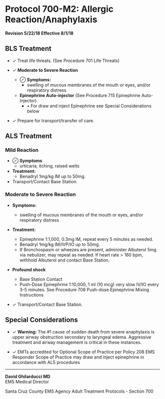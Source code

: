 # Protocol 700-M2: Allergic Reaction/Anaphylaxis

**Revision 5/22/18 Effective 8/1/18**

## BLS Treatment

- ✓ Treat life threats. (See Procedure 701 Life Threats)

- ✓ **Moderate to Severe Reaction**
  - ⊘ **Symptoms:**
    - swelling of mucous membranes of the mouth or eyes, and/or respiratory distress
  - **Epinephrine Auto-injector** (See Procedure 715 Epinephrine Auto-Injector)
    - • For draw and inject Epinephrine see Special Considerations below

- ✓ Prepare for transport/transfer of care.

## ALS Treatment

### Mild Reaction
- ⊘ **Symptoms**
  - urticaria, itching, raised welts
- **Treatment:**
  - Benadryl 1mg/kg IM up to 50mg.
- Transport/Contact Base Station.

### Moderate to Severe Reaction
- **Symptoms:**
  - swelling of mucous membranes of the mouth or eyes, and/or respiratory distress

- **Treatment:**
  - Epinephrine 1:1,000, 0.3mg IM, repeat every 5 minutes as needed.
  - Benadryl 1mg/kg IM/IVP/IO up to 50mg.
  - If Bronchospasm or wheezes are present, administer Albuterol 5mg via nebulizer, may repeat as needed. If heart rate > 160 bpm, withhold Albuterol and contact Base Station.

- **Profound shock**
  - Base Station Contact
  - Push-Dose Epinephrine 1:10,000, 1 ml (10 mcg) very slow IV/IO every 3-5 minutes. See Procedure 708 Push-dose Epinephrine Mixing Instructions

- ✓ Transport/Contact Base Station.

## Special Considerations

- ✓ **Warning:** The #1 cause of sudden death from severe anaphylaxis is upper airway obstruction secondary to laryngeal edema. Aggressive treatment and airway management is critical in these instances.

- ✓ EMTs accredited for Optional Scope of Practice per Policy 208 EMS Responder Scope of Practice may draw and inject epinephrine in accordance with ALS procedures

---

**David Ghilarducci MD**  
EMS Medical Director

Santa Cruz County EMS Agency Adult Treatment Protocols - Section 700

